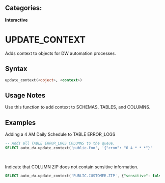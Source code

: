 ## Categories:
**Interactive**

# UPDATE_CONTEXT
Adds context to objects for DW automation processes.

## Syntax
``` SQL
update_context(<object>, <context>)
```

## Usage Notes
Use this function to add context to SCHEMAS, TABLES, and COLUMNS.

## Examples

Adding a 4 AM Daily Schedule to TABLE ERROR_LOGS
```sql
-- Adds all TABLE ERROR_LOGS COLUMNS to the queue.
SELECT auto_dw.update_context('public.foo', '{"cron": "0 4 * * *"}'
```

<br>

Indicate that COLUMN ZIP does not contain sensitive information.
```sql
SELECT auto_dw.update_context('PUBLIC.CUSTOMER.ZIP', {"sensitive": false});
```

